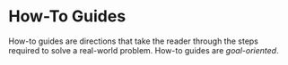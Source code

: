 # How-To Guides

How-to guides are directions that take the reader through the steps required
to solve a real-world problem. How-to guides are *goal-oriented*.
